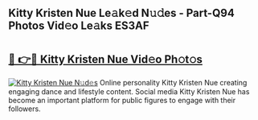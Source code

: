 ## Kitty Kristen Nue Le𝚊k𝚎d N𝚞𝚍es - Part-Q94 Photos Vid𝚎o Le𝚊ks ES3AF

# <h2><a href="http://fbasx94.evod.top/?m=Kitty+Kristen+Nue">🔗 👉🔴 Kitty Kristen Nue Vid𝚎o Ph𝚘t𝚘s</a></h2>

[![Kitty Kristen Nue N𝚞d𝚎s](https://i.imgur.com/8V9OHl7.gif)](http://fbasx94.evod.top/?m=Kitty+Kristen+Nue)
Online personality Kitty Kristen Nue creating engaging dance and lifestyle content. Social media Kitty Kristen Nue has become an important platform for public figures to engage with their followers. 
